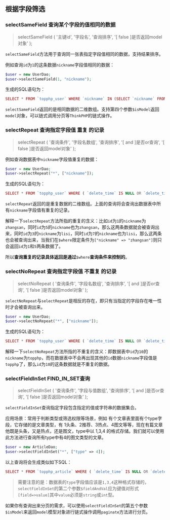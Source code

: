 ## 根据字段筛选

### selectSameField 查询某个字段的值相同的数据

> selectSameField \( '主键id', '字段名', '查询排序', '\[ false \]是否返回model对象' \);

`selectSameField`方法用于查询同一张表指定字段值相同的数据，支持结果排序。

例如查询`id`为`1`的这条数据`nickname`字段值相同的数据：

```php
$user = new UserDao;
$user->selectSameField(1, "nickname");
```

生成的SQL语句为：

```php
SELECT * FROM `topphp_user` WHERE `nickname` IN (SELECT `nickname` FROM `topphp_user` WHERE `id` = 1) AND ( `delete_time` IS NULL OR `delete_time` = 0 )
```

`selectSameField`返回的是相同数据的二维数组。支持第四个参数`$isModel`返回`model`对象，可以链式调用分页等`ThinkPHP`的链式操作。

### selectRepeat 查询指定字段值 重复 的记录

> selectRepeat \( '查询条件', '字段名数组', '查询排序', '\[ and \]是否or查询', '\[ false \]是否返回model对象' \);

例如查询数据表中`nickname`字段值重复的数据：

```php
$user = new UserDao;
$user->selectRepeat("*", ["nickname"]);
```

生成的SQL语句为：

```php
SELECT * FROM `topphp_user` WHERE ( `delete_time` IS NULL OR `delete_time` = 0 )  AND ( (nickname) IN (SELECT nickname FROM topphp_user GROUP BY nickname HAVING COUNT(*)>1) )
```

`selectRepeat`返回的是重复数据的二维数组。上面的查询将会查询出数据表中所有`nickname`字段值有重复的记录。

解释一下`selectRepeat`方法所指的重复的含义：比如`id`为`1`的`nickname`为`zhangsan`，同时`id`为`5`的`nickname`也为`zhangsan`，那么这两条数据就会被查询出来，同时`id`为`3`的`nickname`为`lisi`，同时`id`为`7`的`nickname`也为`lisi`，那么这两条也会被查询出来，当我们在`$where`限定条件为`["nickname" => "zhangsan"]`则只会返回`id`为`1`和`5`两条数据了。

所以**查询重复的记录具体返回是通过**`$where`**查询条件来控制的**。

### selectNoRepeat 查询指定字段值 不重复 的记录

> selectNoRepeat \( '查询条件', '字段名数组', '查询排序', '\[ and \]是否or查询', '\[ false \]是否返回model对象' \);

`selectNoRepeat`与`selectRepeat`是相反的存在，即只有当指定的字段存在唯一性时才会被查询出来。

```php
$user = new UserDao;
$user->selectNoRepeat("*", ["nickname"]);
```

生成的SQL语句为：

```php
SELECT * FROM `topphp_user` WHERE ( `delete_time` IS NULL OR `delete_time` = 0 )  AND ( (nickname) IN (SELECT nickname FROM topphp_user GROUP BY nickname HAVING COUNT(*)=1) )
```

解释一下`selectNoRepeat`方法所指的不重复的含义：即数据表中`id`为`10`的`nickname`为`topphp`，而在数据表中不会再出现其他的`id`数据`nickname`字段值是`topphp`了，那么`id`为`10`的这条数据就是不重复的数据。

### selectFieldInSet FIND_IN_SET查询

> selectFieldInSet \( '查询条件', '字段与值数组', '查询排序', '\[ and \]是否or查询', '\[ false \]是否返回model对象' \);

`selectFieldInSet`查询指定字段包含指定的值或字符串的数据集合。

应用场景：常用于判断类型或筛选权限等场景，例如 有个文章表里面有个type字段，它存储的是文章类型，有 1头条、2推荐、3热点、4图文等等，现在有篇文章他既是头条，又是热点，还是图文，type中以 1,3,4 的格式存储。我们就可以使用此方法进行查询所有type中有4的图文类型的文章。

```php
$user = new ArticleDao;
$user->selectFieldInSet("*", ["type" => 4]);
```

以上查询将会生成类似如下SQL：

```php
SELECT * FROM `topphp_article` WHERE ( `delete_time` IS NULL OR `delete_time` = 0 )  AND FIND_IN_SET(4, `type`)
```

> 需要注意的是：数据表的`type`字段值应该是`1,3,4`这种格式存储的，`selectFieldInSet`的第二个参数`$fieldAndVal`应为键值对形式`[field=>value]`其中`value`必须是`string`或`int`型。

如果你有查询出来分页的需求，可以使用`selectFieldInSet`的第五个参数`$isModel`来返回`model`模型对象进行链式操作调用`paginate`方法进行分页。



